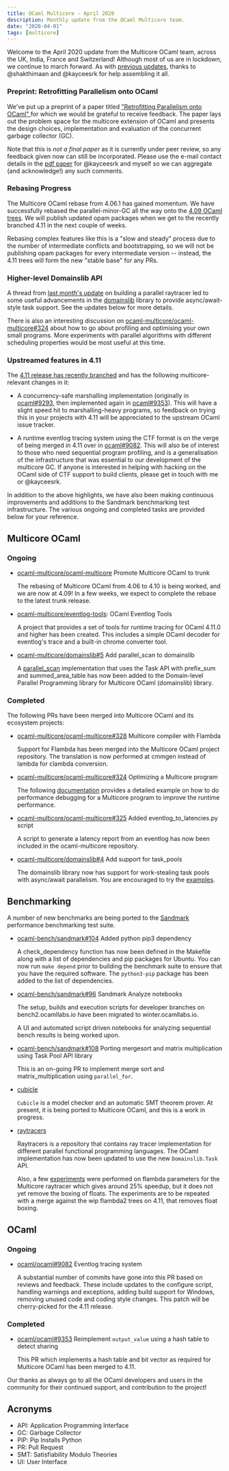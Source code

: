 ```yaml
---
title: OCaml Multicore - April 2020
description: Monthly update from the OCaml Multicore team.
date: "2020-04-01"
tags: [multicore]
---
```


Welcome to the April 2020 update from the Multicore OCaml team, across the UK, India, France and Switzerland! Although most of us are in lockdown, we continue to march forward.  As with [previous updates](https://discuss.ocaml.org/tag/multicore-monthly), thanks to @shakthimaan and @kayceesrk for help assembling it all.  

### Preprint: Retrofitting Parallelism onto OCaml

We've put up a preprint of a paper titled ["Retrofitting Parallelism onto OCaml" ](https://arxiv.org/abs/2004.11663) for which we would be grateful to receive feedback.  The paper lays out the problem space for the multicore extension of OCaml  and presents the design choices, implementation and evaluation of the  concurrent garbage collector (GC).

Note that this is *not a final paper* as it is currently under peer review, so any feedback given now can still be incorporated.  Please use the e-mail contact details in the [pdf paper](https://arxiv.org/pdf/2004.11663.pdf) for @kayceesrk and myself so we can aggregate (and acknowledge!) any such comments.

### Rebasing Progress

The Multicore OCaml rebase from 4.06.1 has gained momentum.  We have successfully rebased the parallel-minor-GC all the way onto the [4.09 OCaml trees](https://github.com/ocaml-multicore/ocaml-multicore/tree/parallel_minor_gc_4_09).  We will publish updated opam packages when we get to the recently branched 4.11 in the next couple of weeks.

Rebasing complex features like this is a "slow and steady" process due to the number of intermediate conflicts and bootstrapping, so we will not be publishing opam packages for every intermediate version -- instead, the 4.11 trees will form the new "stable base" for any PRs.

### Higher-level Domainslib API

A thread from [last month's update](https://discuss.ocaml.org/t/multicore-ocaml-march-2020-update/5406/8) on building a parallel raytracer led to some useful advancements in the [domainslib](https://github.com/ocaml-multicore/domainslib) library to provide async/await-style task support. See the updates below for more details.

There is also an interesting discussion on [ocaml-multicore/ocaml-multicore#324](https://github.com/ocaml-multicore/ocaml-multicore/issues/324) about how to go about profiling and optimising your own small programs.  More experiments with parallel algorithms with different scheduling properties would be most useful at this time.


### Upstreamed features in 4.11

The [4.11 release has recently branched](https://discuss.ocaml.org/t/ocaml-4-11-release-plan/5600) and has the following multicore-relevant changes in it:

- A concurrency-safe marshalling implementation (originally in [ocaml#9293](https://github.com/ocaml/ocaml/pull/9293), then implemented again in [ocaml#9353](https://github.com/ocaml/ocaml/pull/9353)). This will have a slight speed hit to marshalling-heavy programs, so feedback on trying this in your projects with 4.11 will be appreciated to the upstream OCaml issue tracker.

- A runtime eventlog tracing system using the CTF format is on the verge of being merged in 4.11 over in [ocaml#9082](https://github.com/ocaml/ocaml/pull/9082).  This will also be of interest to those who need sequential program profiling, and is a generalisation of the infrastructure that was essential to our development of the multicore GC.  If anyone is interested in helping with hacking on the OCaml side of CTF support to build clients, please get in touch with me or @kayceesrk.

In addition to the above highlights, we have also been making continuous improvements and additions to the Sandmark benchmarking test infrastructure. The various ongoing and completed tasks are provided below for your reference.

## Multicore OCaml

### Ongoing

* [ocaml-multicore/ocaml-multicore](https://github.com/ocaml-multicore/ocaml-multicore/tree/parallel_minor_gc_4_09)
  Promote Multicore OCaml to trunk

  The rebasing of Multicore OCaml from 4.06 to 4.10 is being worked, and we are now at 4.09! In a few weeks, we expect to complete the rebase to the latest trunk release.

* [ocaml-multicore/eventlog-tools](https://github.com/ocaml-multicore/eventlog-tools):
  OCaml Eventlog Tools

  A project that provides a set of tools for runtime tracing for OCaml 4.11.0 and higher has been created. This includes a simple OCaml decoder for eventlog's trace and a built-in chrome converter tool.

* [ocaml-multicore/domainslib#5](https://github.com/ocaml-multicore/domainslib/pull/5)
  Add parallel_scan to domainslib

  A [parallel_scan](https://en.wikipedia.org/wiki/Prefix_sum#Shared_memory:_Two-level_algorithm)  implementation that uses the Task API with prefix_sum and summed_area_table has now been added to the Domain-level Parallel Programming library for Multicore OCaml (domainslib) library.

### Completed

The following PRs have been merged into Multicore OCaml and its ecosystem projects:

* [ocaml-multicore/ocaml-multicore#328](https://github.com/ocaml-multicore/ocaml-multicore/pull/328)
  Multicore compiler with Flambda

  Support for Flambda has been merged into the Multicore OCaml project repository. The translation is now performed at cmmgen instead of lambda for clambda conversion.

* [ocaml-multicore/ocaml-multicore#324](https://github.com/ocaml-multicore/ocaml-multicore/issues/324)
  Optimizing a Multicore program

  The following [documentation](https://github.com/ocaml-multicore/ocaml-multicore/issues/324#issuecomment-610183856) provides a detailed example on how to do performance debugging for a Multicore program to improve the runtime performance.

* [ocaml-multicore/ocaml-multicore#325](https://github.com/ocaml-multicore/ocaml-multicore/pull/325)
  Added eventlog_to_latencies.py script

  A script to generate a latency report from an eventlog has now been  included in the ocaml-multicore repository.

* [ocaml-multicore/domainslib#4](https://github.com/ocaml-multicore/domainslib/pull/4)
  Add support for task_pools

  The domainslib library now has support for work-stealing task pools with async/await parallelism. You are encouraged to try the [examples](https://github.com/ocaml-multicore/domainslib/tree/task_pool/test).

## Benchmarking

A number of new benchmarks are being ported to the [Sandmark](https://github.com/ocaml-bench/sandmark) performance benchmarking test suite.

* [ocaml-bench/sandmark#104](https://github.com/ocaml-bench/sandmark/pull/104)
  Added python pip3 dependency

  A check_dependency function has now been defined in the Makefile along with a list of dependencies and pip packages for Ubuntu. You can now run `make depend` prior to building the benchmark suite to ensure that you have the required software. The `python3-pip` package has been added to the list of dependencies.

* [ocaml-bench/sandmark#96](https://github.com/ocaml-bench/sandmark/issues/96)
  Sandmark Analyze notebooks

  The setup, builds and execution scripts for developer branches on bench2.ocamllabs.io have been migrated to winter.ocamllabs.io.

  A UI and automated script driven notebooks for analyzing sequential bench results is being worked upon.

* [ocaml-bench/sandmark#108](https://github.com/ocaml-bench/sandmark/pull/108) 
  Porting mergesort and matrix multiplication using Task Pool API library

  This is an on-going PR to implement merge sort and matrix_multiplication using `parallel_for`.

* [cubicle](https://github.com/Sudha247/cubicle/tree/add-multicore)

  `Cubicle` is a model checker and an automatic SMT theorem prover. At present, it is being ported to Multicore OCaml, and this is a work in progress.

* [raytracers](https://github.com/athas/raytracers/pull/6)

  Raytracers is a repository that contains ray tracer implementation for different parallel functional programming languages. The OCaml implementation has now been updated to use the new `Domainslib.Task` API.

  Also, a few [experiments](https://github.com/kayceesrk/raytracers/blob/flambda/ocaml/myocamlbuild.ml) were performed on flambda parameters for the Multicore raytracer which gives around 25% speedup, but it does not yet remove the boxing of floats. The experiments are to be repeated with a merge against the wip flambda2 trees on 4.11, that removes float boxing.

## OCaml

### Ongoing

* [ocaml/ocaml#9082](https://github.com/ocaml/ocaml/pull/9082)
  Eventlog tracing system

  A substantial number of commits have gone into this PR based on reviews and feedback. These include updates to the configure script, handling warnings and exceptions, adding build support for Windows, removing unused code and coding style changes. This patch will be cherry-picked for the 4.11 release.

### Completed

* [ocaml/ocaml#9353](https://github.com/ocaml/ocaml/pull/9353)
  Reimplement `output_value` using a hash table to detect sharing

  This PR which implements a hash table and bit vector as required for Multicore OCaml has been merged to 4.11.

Our thanks as always go to all the OCaml developers and users in the community for their continued support, and contribution to the project!

## Acronyms

* API: Application Programming Interface
* GC: Garbage Collector
* PIP: Pip Installs Python
* PR: Pull Request
* SMT: Satisfiability Modulo Theories
* UI: User Interface